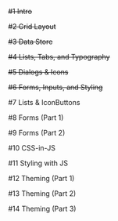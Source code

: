 ~~#1 Intro~~

~~#2 Grid Layout~~

~~#3 Data Store~~

~~#4 Lists, Tabs, and Typography~~

~~#5 Dialogs & Icons~~

~~#6 Forms, Inputs, and Styling~~

#7 Lists & IconButtons

#8 Forms (Part 1)

#9 Forms (Part 2)

#10 CSS-in-JS

#11 Styling with JS

#12 Theming (Part 1)

#13 Theming (Part 2)

#14 Theming (Part 3)

